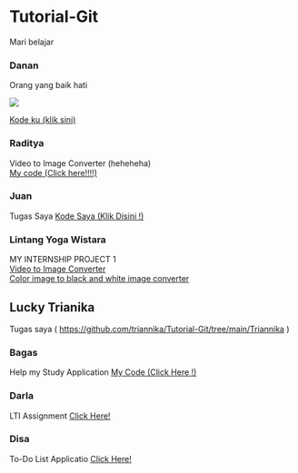 # Tutorial-Git
Mari belajar

### Danan
Orang yang baik hati

![](Foto/Danan.jpg)

[Kode ku (klik sini)](Danan/)

### Raditya
Video to Image Converter (heheheha)\
[My code (Click here!!!!)](Raditya/)

### Juan
Tugas Saya
[Kode Saya (Klik Disini !)](Juan/)

### Lintang Yoga Wistara
MY INTERNSHIP PROJECT 1  
[Video to Image Converter](https://github.com/linseayw/testLTI/tree/c514985472c1eb429427dd7e2684d28e43b04c53/Video%20to%20Image%20Converter)  
[Color image to black and white image converter](https://github.com/linseayw/testLTI/tree/b062fd9f08e483deb16c8d42358c1c3835fbdd87/Video%20to%20Image%20Converter)  

## Lucky Trianika
Tugas saya ( https://github.com/triannika/Tutorial-Git/tree/main/Triannika )
### Bagas
Help my Study Application
[My Code (Click Here !)](Bagas/)

### Darla
LTI Assignment
[Click Here!](https://github.com/lyca-byte/Tutorial-Git/tree/main/Darla)

### Disa
To-Do List Applicatio
[Click Here!](https://github.com/Disa-Fajar/Tutorial-Git/tree/main/Disa)